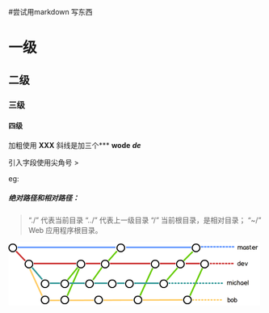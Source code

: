 #尝试用markdown 写东西



# 一级
## 二级
### 三级
#### 四级

加粗使用 **XXX**
斜线是加三个***
**wode**
***de***

引入字段使用尖角号 >





eg:
##### 绝对路径和相对路径：
>“./” 代表当前目录 
>“../” 代表上一级目录
>“/”   当前根目录，是相对目录；
>“~/”  Web 应用程序根目录。



![git branch](./picture/0.png)


